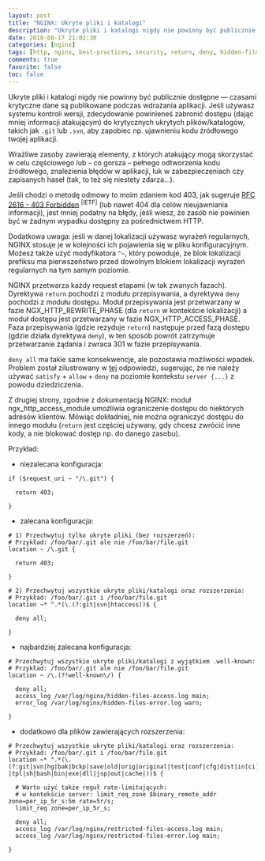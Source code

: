 ```yaml
---
layout: post
title: "NGINX: Ukryte pliki i katalogi"
description: "Ukryte pliki i katalogi nigdy nie powinny być publicznie dostępne — czasami krytyczne dane są publikowane podczas wdrażania aplikacji."
date: 2018-08-17 21:02:30
categories: [nginx]
tags: [http, nginx, best-practices, security, return, deny, hidden-files]
comments: true
favorite: false
toc: false
---
```


Ukryte pliki i katalogi nigdy nie powinny być publicznie dostępne — czasami krytyczne dane są publikowane podczas wdrażania aplikacji. Jeśli używasz systemu kontroli wersji, zdecydowanie powinieneś zabronić dostępu (dając mniej informacji atakującym) do krytycznych ukrytych plików/katalogów, takich jak `.git` lub `.svn`, aby zapobiec np. ujawnieniu kodu źródłowego twojej aplikacji.

Wrażliwe zasoby zawierają elementy, z których atakujący mogą skorzystać w celu częściowego lub – co gorsza – pełnego odtworzenia kodu źródłowego, znalezienia błędów w aplikacji, luk w zabezpieczeniach czy zapisanych haseł (tak, to też się niestety zdarza...).

Jeśli chodzi o metodę odmowy to moim zdaniem kod 403, jak sugeruje [RFC 2616 - 403 Forbidden](https://tools.ietf.org/html/rfc2616#section-10.4.4) <sup>[IETF]</sup> (lub nawet 404 dla celów nieujawniania informacji), jest mniej podatny na błędy, jeśli wiesz, że zasób nie powinien być w żadnym wypadku dostępny za pośrednictwem HTTP.

Dodatkowa uwaga: jeśli w danej lokalizacji używasz wyrażeń regularnych, NGINX stosuje je w kolejności ich pojawienia się w pliku konfiguracyjnym. Możesz także użyć modyfikatora `^~`, który powoduje, że blok lokalizacji prefiksu ma pierwszeństwo przed dowolnym blokiem lokalizacji wyrażeń regularnych na tym samym poziomie.

NGINX przetwarza każdy request etapami (w tak zwanych fazach). Dyrektywa `return` pochodzi z modułu przepisywania, a dyrektywa `deny` pochodzi z modułu dostępu. Moduł przepisywania jest przetwarzany w fazie <span class="h-a">NGX_HTTP_REWRITE_PHASE</span> (dla `return` w kontekście lokalizacji) a moduł dostępu jest przetwarzany w fazie <span class="h-a">NGX_HTTP_ACCESS_PHASE</span>. Faza przepisywania (gdzie rezyduje `return`) następuje przed fazą dostępu (gdzie działa dyrektywa `deny`), w ten sposób powrót zatrzymuje przetwarzanie żądania i zwraca 301 w fazie przepisywania.

`deny all` ma takie same konsekwencje, ale pozostawia możliwości wpadek. Problem został zilustrowany w [tej](https://serverfault.com/questions/748320/protecting-a-location-by-ip-while-applying-basic-auth-everywhere-else/748373#748373) odpowiedzi, sugerując, że nie należy używać `satisfy` + `allow` + `deny` na poziomie kontekstu `server {...}` z powodu dziedziczenia.

Z drugiej strony, zgodnie z dokumentacją NGINX: moduł <span class="h-b">ngx_http_access_module</span> umożliwia ograniczenie dostępu do niektórych adresów klientów. Mówiąc dokładniej, nie można ograniczyć dostępu do innego modułu (`return` jest częściej używany, gdy chcesz zwrócić inne kody, a nie blokować dostęp np. do danego zasobu).

Przykład:

- niezalecana konfiguracja:

```nginx
if ($request_uri ~ "/\.git") {

  return 403;

}
```

- zalecana konfiguracja:

```nginx
# 1) Przechwytuj tylko ukryte pliki (bez rozszerzeń):
# Przykład: /foo/bar/.git ale nie /foo/bar/file.git
location ~ /\.git {

  return 403;

}

# 2) Przechwytuj wszystkie ukryte pliki/katalogi oraz rozszerzenia:
# Przykład: /foo/bar/.git i /foo/bar/file.git
location ~* ^.*(\.(?:git|svn|htaccess))$ {

  deny all;

}
```

- najbardziej zalecana konfiguracja:

```nginx
# Przechwytuj wszystkie ukryte pliki/katalogi z wyjątkiem .well-known:
# Przykład: /foo/bar/.git ale nie /foo/bar/file.git
location ~ /\.(?!well-known\/) {

  deny all;
  access_log /var/log/nginx/hidden-files-access.log main;
  error_log /var/log/nginx/hidden-files-error.log warn;

}
```

- dodatkowo dla plików zawierających rozszerzenia:

```nginx
# Przechwytuj wszystkie ukryte pliki/katalogi oraz rozszerzenia:
# Przykład: /foo/bar/.git i /foo/bar/file.git
location ~* ^.*(\.(?:git|svn|hg|bak|bckp|save|old|orig|original|test|conf|cfg|dist|in[ci]|log|sql|mdb|sw[op]|htaccess|php#|php~|php_bak|aspx?|tpl|sh|bash|bin|exe|dll|jsp|out|cache|))$ {

  # Warto użyć także reguł rate-limitujących:
  # w kontekście server: limit_req_zone $binary_remote_addr zone=per_ip_5r_s:5m rate=5r/s;
  limit_req zone=per_ip_5r_s;

  deny all;
  access_log /var/log/nginx/restricted-files-access.log main;
  access_log /var/log/nginx/restricted-files-error.log main;

}
```
